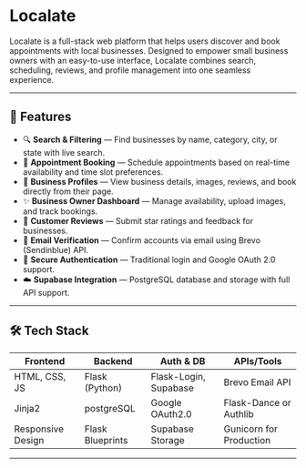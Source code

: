 # Localate

Localate is a full-stack web platform that helps users discover and book appointments with local businesses. Designed to empower small business owners with an easy-to-use interface, Localate combines search, scheduling, reviews, and profile management into one seamless experience.

---

## 🚀 Features

- 🔍 **Search & Filtering** — Find businesses by name, category, city, or state with live search.
- 📅 **Appointment Booking** — Schedule appointments based on real-time availability and time slot preferences.
- 💼 **Business Profiles** — View business details, images, reviews, and book directly from their page.
- ✨ **Business Owner Dashboard** — Manage availability, upload images, and track bookings.
- 📝 **Customer Reviews** — Submit star ratings and feedback for businesses.
- 📧 **Email Verification** — Confirm accounts via email using Brevo (Sendinblue) API.
- 🔐 **Secure Authentication** — Traditional login and Google OAuth 2.0 support.
- ☁️ **Supabase Integration** — PostgreSQL database and storage with full API support.

---

## 🛠 Tech Stack

| Frontend   | Backend        | Auth & DB      | APIs/Tools       |
|------------|----------------|----------------|------------------|
| HTML, CSS, JS | Flask (Python) | Flask-Login, Supabase | Brevo Email API |
| Jinja2     | postgreSQL      | Google OAuth2.0 | Flask-Dance or Authlib |
| Responsive Design | Flask Blueprints | Supabase Storage | Gunicorn for Production |

---
